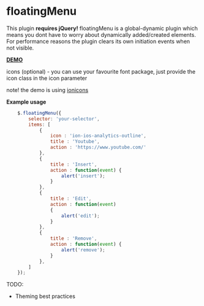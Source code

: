 # floatingMenu

This plugin **requires jQuery!**
floatingMenu is a global-dynamic plugin which means you dont have to worry about dynamically added/created elements.
For performance reasons the plugin clears its own initiation events when not visible.

[**DEMO**](https://vladthecodeimpaler.github.io/floatingMenu/)


icons (optional) - you can use your favourite font package, just provide the icon class in the icon parameter

note! the demo is using [ionicons](http://ionicons.com/)

**Example usage**

```javascript
    $.floatingMenu({
        selector: 'your-selector',
        items: [
            {
            	icon : 'ion-ios-analytics-outline',
            	title : 'Youtube',
                action : 'https://www.youtube.com/'
            },
            {
            	title : 'Insert',
                action : function(event) {
                	alert('insert');
                }
            },
            {
            	title : 'Edit',
                action : function(event) 
                {
                	alert('edit');
                }
            },
            {
            	title : 'Remove',
                action : function(event) {
                    alert('remove');
                }
            },
        ]
    });
```

TODO:

- Theming best practices